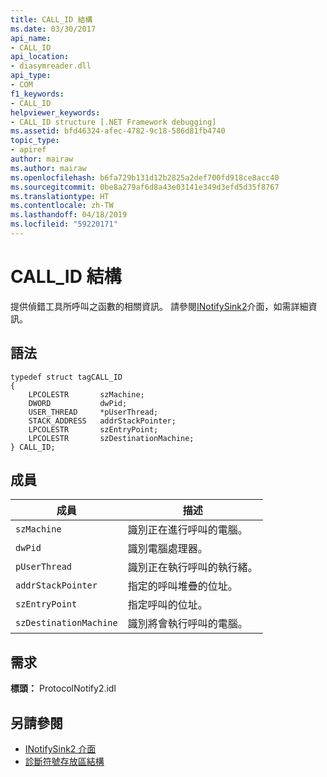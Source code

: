 ```yaml
---
title: CALL_ID 結構
ms.date: 03/30/2017
api_name:
- CALL_ID
api_location:
- diasymreader.dll
api_type:
- COM
f1_keywords:
- CALL_ID
helpviewer_keywords:
- CALL_ID structure [.NET Framework debugging]
ms.assetid: bfd46324-afec-4782-9c18-586d81fb4740
topic_type:
- apiref
author: mairaw
ms.author: mairaw
ms.openlocfilehash: b6fa729b131d12b2825a2def700fd918ce8acc40
ms.sourcegitcommit: 0be8a279af6d8a43e03141e349d3efd5d35f8767
ms.translationtype: HT
ms.contentlocale: zh-TW
ms.lasthandoff: 04/18/2019
ms.locfileid: "59220171"
---
```

# <a name="callid-structure"></a>CALL_ID 結構
提供偵錯工具所呼叫之函數的相關資訊。 請參閱[INotifySink2](../../../../docs/framework/unmanaged-api/diagnostics/inotifysink2-interface.md)介面，如需詳細資訊。  
  
## <a name="syntax"></a>語法  
  
```  
typedef struct tagCALL_ID  
{  
    LPCOLESTR       szMachine;  
    DWORD           dwPid;  
    USER_THREAD     *pUserThread;  
    STACK_ADDRESS   addrStackPointer;  
    LPCOLESTR       szEntryPoint;  
    LPCOLESTR       szDestinationMachine;  
} CALL_ID;  
```  
  
## <a name="members"></a>成員  
  
|成員|描述|  
|------------|-----------------|  
|`szMachine`|識別正在進行呼叫的電腦。|  
|`dwPid`|識別電腦處理器。|  
|`pUserThread`|識別正在執行呼叫的執行緒。|  
|`addrStackPointer`|指定的呼叫堆疊的位址。|  
|`szEntryPoint`|指定呼叫的位址。|  
|`szDestinationMachine`|識別將會執行呼叫的電腦。|  
  
## <a name="requirements"></a>需求  
 **標頭：** ProtocolNotify2.idl  
  
## <a name="see-also"></a>另請參閱

- [INotifySink2 介面](../../../../docs/framework/unmanaged-api/diagnostics/inotifysink2-interface.md)
- [診斷符號存放區結構](../../../../docs/framework/unmanaged-api/diagnostics/diagnostics-symbol-store-structures.md)

